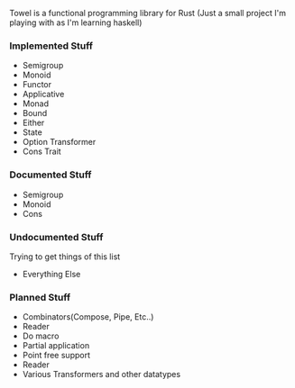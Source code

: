 Towel is a functional programming library for Rust
(Just a small project I'm playing with as I'm learning haskell)


### Implemented Stuff
* Semigroup
* Monoid
* Functor
* Applicative
* Monad
* Bound
* Either
* State
* Option Transformer
* Cons Trait

### Documented Stuff
* Semigroup
* Monoid
* Cons

### Undocumented Stuff
Trying to get things of this list
* Everything Else

### Planned Stuff
* Combinators(Compose, Pipe, Etc..)
* Reader
* Do macro
* Partial application
* Point free support
* Reader
* Various Transformers and other datatypes




